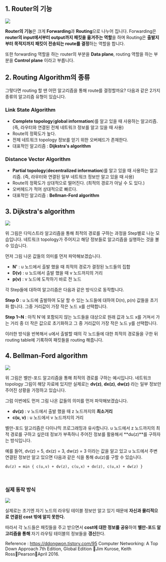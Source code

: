 ## 1. Router의 기능
![](https://velog.velcdn.com/images/0_hun/post/2da40aad-95a1-496a-bf8d-7f84e21033ac/image.png)

**Router의 기능**은 크게 **Forwarding**과 **Routing**으로 나누어 집니다.
Forwarding은 **router의 input에서부터 output까지 패킷을 옮겨주는 역할**을 하며 Routing은 **출발지부터 목적지까지 패킷이 전송되는 route를 결정**하는 역할을 합니다.

또한 forwarding 역할을 하는 router의 부분을 **Data plane**, routing 역할을 하는 부분을 **Control plane** 이라고 부릅니다.

## 2. Routing Algorithm의 종류
그렇다면 routing 할 땐 어떤 알고리즘을 통해 route를 결정할까요?
다음과 같은 2가지 종류의 알고리즘 유형이 있습니다.

### Link State Algorithm
- **Complete topology**(**global information**)를 알고 있을 때 사용하는 알고리즘. 
(즉, 라우터와 연결된 전체 네트워크 정보를 알고 있을 때 사용)
- Route의 정확도가 높다.
- 전체 네트워크 topology 정보를 얻기 위한 오버헤드가 존재한다.
- 대표적인 알고리즘 : **Dijkstra's algorithm**

### Distance Vector Algorithm
- **Partial topology**(**decentralized information**)를 알고 있을 때 사용하는 알고리즘. 
(즉, 라우터와 연결된 일부 네트워크 정보만 알고 있을 때 사용)
- Route의 정확도가 상대적으로 떨어진다. (최적의 경로가 아닐 수 도 있다.)
- 오버헤드가 적어 상대적으로 빠르다.
- 대표적인 알고리즘 : **Bellman-Ford algorithm**

## 3. Dijkstra's algorithm
![](https://velog.velcdn.com/images/0_hun/post/b81ac7cb-87ab-4fc3-a4e3-04f62bfa8b28/image.png)

위 그림은 다익스트라 알고리즘을 통해 최적의 경로를 구하는 과정을 Step별로 나눈 모습입니다. 네트워크 topology가 주어지고 해당 정보들로 알고리즘을 실행하는 것을 볼 수 있습니다. 

먼저 그림 나온 값들의 의미를 먼저 파악해보겠습니다.
- **N'** : u 노드에서 출발 했을 때 최적의 경로가 결정된 노드들의 집합
- **D(v)** : u 노드에서 출발 했을 때 v 노드까지의 거리
- **p(v)** : v 노드에 도착하기 바로 전 노드

각 Step들에 대하여 알고리즘은 다음과 같은 방식으로 동작합니다.

**Step 0** : u 노드에 출발하여 도달 할 수 있는 노드들에 대하여 
D(n), p(n) 값들을 초기화 합니다. 그중 거리값이 가장 작은 노드 x를 선택합니다.

**Step 1~N** : 아직 N'에 포함되지 않는 노드들을 대상으로 
원래 값과 노드 x를 거쳐서 가는 거리 중 더 작은 값으로 초기화하고 
그 중 거리값이 가장 작은 노드 y를 선택합니다.

이러한 방식을 반복해서 u에서 출발할 때의 각 노드들에 대한 최적의 경로들을 구한 뒤 routing table에 기록하여 패킷들을 routing 해줍니다.

## 4. Bellman-Ford algorithm
![](https://velog.velcdn.com/images/0_hun/post/65cd4130-0846-4a9a-a5f6-401278fbca28/image.png)

위 그림은 벨만-포드 알고리즘을 통해 최적의 경로를 구하는 예시입니다.
네트워크 topology 그림이 해당 자료에 있지만 
실제로는 **dv(z)**, **dx(z)**, **dw(z)** 라는 일부 정보만 주어진 상황을 가정하고 있습니다.

그럼 이번에도 먼저 그림 나온 값들의 의미를 먼저 파악해보겠습니다.
- **dv(z)** : v 노드에서 출발 했을 때 z 노드까지의 **최소거리**
- **c(u, v)** : u 노드에서 v 노드까지의 거리

벨만-포드 알고리즘은 다이나믹 프로그래밍과 유사합니다.
u 노드에서 z 노드까지의 최적 경로를 구하고 싶은데 
정보가 부족하니 주어진 정보를 활용해서 **du(z)**를 구하자는 방식입니다.

예를 들어, dv(z) = 5, dx(z) = 3, dw(z) = 3 이라는 값을 알고 있고 
u 노드에서 주변 연결된 정보만 알고 있으면 다음과 같은 식을 통해 du(z)를 구할 수 있습니다.
```
du(z) = min { c(u,v) + dv(z), c(u,x) + dx(z), c(u,x) + dw(z) }
```

<br>

### 실제 동작 방식
![](https://velog.velcdn.com/images/0_hun/post/adcad54c-6614-46b7-abd8-5b735be6966f/image.png)

실제로는 초기엔 자기 노드의 라우팅 테이블 정보만 알고 있기 때문에
**자신과 물리적으로 연결된 cost 밖에 알지 못한다.**

따라서 각 노드들은 패킷들을 주고 받으면서 **cost에 대한 정보를 공유**하여 
**벨만-포드 알고리즘을 통해** 자기 라우팅 테이블의 정보들을 **갱신**한다.


Reference : 
https://ddongwon.tistory.com/95
Computer Networking: A Top Down Approach 7th Edition, Global Edition Jim Kurose, Keith RossPearsonApril 2016.

